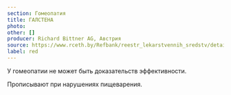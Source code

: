 ```yaml
---
section: Гомеопатия
title: ГАЛСТЕНА
photo:
other: []
producer: Richard Bittner AG, Австрия
source: https://www.rceth.by/Refbank/reestr_lekarstvennih_sredstv/details/5041_01_04_06_11_16
label: red
---
```


У гомеопатии не может быть доказательств эффективности.

Прописывают при нарушениях пищеварения.
